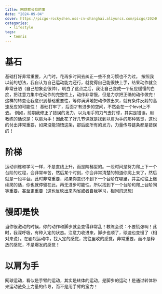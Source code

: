 ```yaml
---
title: 网球教会我的事
date: "2024-09-04"
cover: https://picgo-rockyshen.oss-cn-shanghai.aliyuncs.com/picgo/202409041231295.jpg
categories:
  - lifestyle
tags:
  - tennis
---
```


# 基石
基础打好非常重要，入门时，花再多时间去纠正一些不良习惯也不为过。
按照我以前的想法，我自认为自己运动能力还行，就觉得自己能很快上手，结果动作就会非常丑陋（自己想象会很帅）。明白了这点之后，我让自己变成一个反应缓慢的白痴，把注意力集中在动作的完整性上，动作非常慢，但是力求把正确的动作做完！这样的转变让我意识到基础重要性，等你满满地把动作做出来，就有条件反射的高速反应的可能性！
基础打牢了，后面才有进步的空间，不然会在一个level上不去。
例如，前期我修正了错误的发力，以为用手的力气去打球，其实是错误，用教练的话说是：以肩为手！因此花了好几节课就是找到以肩为手的那种感觉，这也的付出非常重要，如果没能领悟这条，那后面所有的发力，力量传导链条都是错误的！
# 阶梯
运动训练和学习一样，不是直线上升，而是阶梯型的。一段时间是努力爬上下一个台阶的过程，会非常辛苦，然后某个时刻，你会非常清楚的知道你爬上来了，然后就是一段平台。此时非常重要，如果你意识不到下一个台阶在哪里，并主动往上继续爬的话，你也就停留在此，再无进步可能性。所以找到下一个台阶和爬上台阶同等重要，甚至更重要（这也反映出来内省或者自我学习，相同的思想）
# 慢即是快
当你很激动的时候，你的动作和脚步就会变得非常乱！教练会说：不要慌张啊！此时，我深呼吸，有种入定的状态。注意力收进来，脚步也顺了，球速也变慢了（相对来说）。在剧烈运动中，找入定的感觉，找往里收的感觉，非常重要，而不是释放的感觉，不是爆发的感觉！
# 以肩为手
网球运动，看似是手臂的运动，其实是转体的运动，是脚步的运动！是通过转体带来运动链条上力量的传导，而不是用手臂的蛮力！


